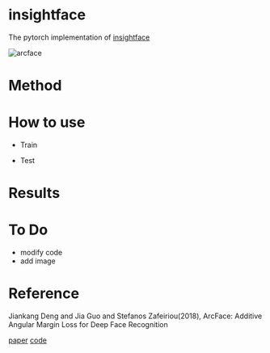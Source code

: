 # insightface

The pytorch implementation of [insightface](https://github.com/deepinsight/insightface)

![arcface]()

# Method


# How to use 

+ Train 

+ Test

# Results

# To Do
+ modify code 
+ add image

# Reference
Jiankang Deng and Jia Guo and Stefanos Zafeiriou(2018), ArcFace: Additive Angular Margin Loss for Deep Face Recognition

[paper](https://arxiv.org/pdf/1801.07698.pdf)  [code](https://github.com/deepinsight/insightface)
